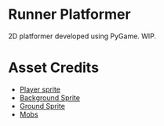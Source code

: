 # Runner Platformer

2D platformer developed using PyGame. WIP.


# Asset Credits

- [Player sprite](https://craftpix.net/freebies/free-fantasy-chibi-male-sprites-pixel-art/)
- [Background Sprite](https://craftpix.net/freebies/ocean-and-clouds-free-pixel-art-backgrounds/)
- [Ground Sprite](https://opengameart.org/content/platformer-art-pixel-edition)
- [Mobs](https://craftpix.net/freebies/free-street-animal-pixel-art-asset-pack/)